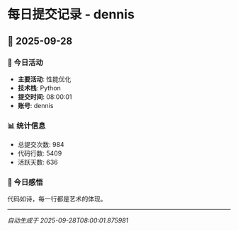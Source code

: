 # 每日提交记录 - dennis

## 📅 2025-09-28

### 🎯 今日活动
- **主要活动**: 性能优化
- **技术栈**: Python
- **提交时间**: 08:00:01
- **账号**: dennis

### 📊 统计信息
- 总提交次数: 984
- 代码行数: 5409
- 活跃天数: 636

### 💭 今日感悟
代码如诗，每一行都是艺术的体现。

---
*自动生成于 2025-09-28T08:00:01.875981*

